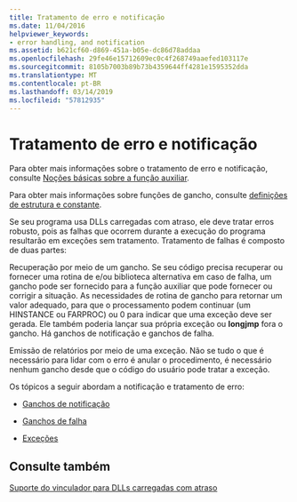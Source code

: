 ```yaml
---
title: Tratamento de erro e notificação
ms.date: 11/04/2016
helpviewer_keywords:
- error handling, and notification
ms.assetid: b621cf60-d869-451a-b05e-dc86d78addaa
ms.openlocfilehash: 29fe46e15712609ec0c4f268749aaefed103117e
ms.sourcegitcommit: 8105b7003b89b73b4359644ff4281e1595352dda
ms.translationtype: MT
ms.contentlocale: pt-BR
ms.lasthandoff: 03/14/2019
ms.locfileid: "57812935"
---
```

# <a name="error-handling-and-notification"></a>Tratamento de erro e notificação

Para obter mais informações sobre o tratamento de erro e notificação, consulte [Noções básicas sobre a função auxiliar](understanding-the-helper-function.md).

Para obter mais informações sobre funções de gancho, consulte [definições de estrutura e constante](structure-and-constant-definitions.md).

Se seu programa usa DLLs carregadas com atraso, ele deve tratar erros robusto, pois as falhas que ocorrem durante a execução do programa resultarão em exceções sem tratamento. Tratamento de falhas é composto de duas partes:

Recuperação por meio de um gancho.
Se seu código precisa recuperar ou fornecer uma rotina de e/ou biblioteca alternativa em caso de falha, um gancho pode ser fornecido para a função auxiliar que pode fornecer ou corrigir a situação. As necessidades de rotina de gancho para retornar um valor adequado, para que o processamento podem continuar (um HINSTANCE ou FARPROC) ou 0 para indicar que uma exceção deve ser gerada. Ele também poderia lançar sua própria exceção ou **longjmp** fora o gancho. Há ganchos de notificação e ganchos de falha.

Emissão de relatórios por meio de uma exceção.
Não se tudo o que é necessário para lidar com o erro é anular o procedimento, é necessário nenhum gancho desde que o código do usuário pode tratar a exceção.

Os tópicos a seguir abordam a notificação e tratamento de erro:

- [Ganchos de notificação](notification-hooks.md)

- [Ganchos de falha](failure-hooks.md)

- [Exceções](exceptions-c-cpp.md)

## <a name="see-also"></a>Consulte também

[Suporte do vinculador para DLLs carregadas com atraso](linker-support-for-delay-loaded-dlls.md)
